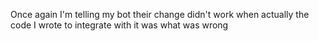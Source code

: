 Once again I'm telling my bot their change didn't work when actually the code I wrote to integrate with it was what was wrong

